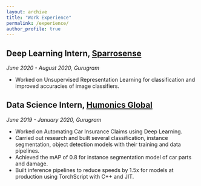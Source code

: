 ```yaml
---
layout: archive
title: "Work Experience"
permalink: /experience/
author_profile: true
---
```


## Deep Learning Intern, [Sparrosense](https://www.sparrosense.com/)
 *June 2020 - August 2020, Gurugram*
   * Worked on Unsupervised Representation Learning for classification and improved accuracies of image classifiers.
    
## Data Science Intern, [Humonics Global](http://humonics.ai/)
 *June 2019 - January 2020, Gurugram*
   * Worked on Automating Car Insurance Claims using Deep Learning.
   * Carried out research and built several classification, instance segmentation, object detection models with their training and data pipelines.
   * Achieved the mAP of 0.8 for instance segmentation model of car parts and damage.
   * Built inference pipelines to reduce speeds by 1.5x for models at production using TorchScript with C++ and JIT.
    
    

